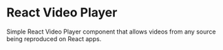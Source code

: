 # React Video Player

Simple React Video Player component that allows videos from any source being reproduced on React apps. 
